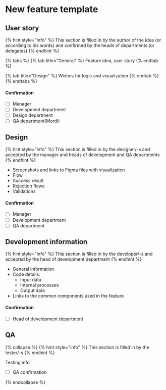 # New feature template

## User story

{% hint style="info" %}
This section is filled in by the author of the idea \(or according to his words\) and confirmed by the heads of departments \(or delegates\)
{% endhint %}

{% tabs %}
{% tab title="General" %}
Feature idea, user story
{% endtab %}

{% tab title="Design" %}
Wishes for logic and visualization
{% endtab %}
{% endtabs %}

#### Confirmation

* [ ] Manager
* [ ] Development department
* [ ] Design department
* [ ] QA department\(Mordi\)

## Design

{% hint style="info" %}
This section is filled in by the designer/-s and accepted by the manager and heads of development and QA departments
{% endhint %}

* Screenshots and links to Figma files with visualization
* Flow
* Success result
* Rejection flows
* Validations

#### Confirmation

* [ ] Manager
* [ ] Development department
* [ ] QA department

## Development information

{% hint style="info" %}
This section is filled in by the developer/-s and accepted by the head of development department
{% endhint %}

* General information
* Code details:
  * Input data
  * Internal processes
  * Output data
* Links to the common components used in the feature

#### Confirmation

* [ ] Head of development department

## QA

{% collapse %}
{% hint style="info" %}
This section is filled in by the tester/-s
{% endhint %}

Testing info

* [ ] QA confirmation

{% endcollapse %}